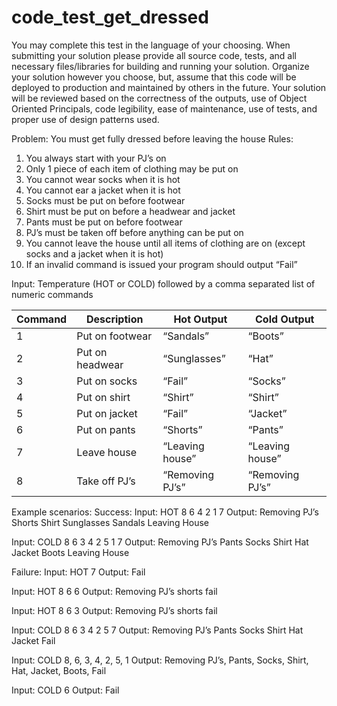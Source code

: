 # code_test_get_dressed

You may complete this test in the language of your choosing.  When submitting your solution please provide all source code, tests, and all necessary files/libraries for building and running your solution.
Organize your solution however you choose, but, assume that this code will be deployed to production and maintained by others in the future.
Your solution will be reviewed based on the correctness of the outputs, use of Object Oriented Principals, code legibility, ease of maintenance, use of tests, and proper use of design patterns used.

Problem:  You must get fully dressed before leaving the house 
Rules: 

1.	You always start with your PJ’s on
2.	Only 1 piece of each item of clothing may be put on 
3.	You cannot wear socks when it is hot 
4.	You cannot ear a jacket when it is hot 
5.	Socks must be put on before footwear 
6.	Shirt must be put on before a headwear and jacket 
7.	Pants must be put on before footwear 
8.	PJ’s must be taken off before anything can be put on 
9.	You cannot leave the house until all items of clothing are on (except socks and a jacket when it is hot) 
10.	If an invalid command is issued your program should output “Fail” 

Input: Temperature (HOT or COLD) followed by a comma separated list of numeric commands 

|Command |Description |Hot Output |Cold Output| 
|--------|------------|-----------|-----------|
|1 |Put on footwear |“Sandals” |“Boots”| 
|2 |Put on headwear |“Sunglasses” |“Hat”| 
|3 |Put on socks |“Fail” |“Socks”| 
|4 |Put on shirt |“Shirt” |“Shirt”| 
|5 |Put on jacket |“Fail” |“Jacket”| 
|6 |Put on pants |“Shorts” |“Pants”| 
|7 |Leave house |“Leaving house” |“Leaving house”| 
|8 |Take off PJ’s |“Removing PJ’s” |“Removing PJ’s”|


Example scenarios:
Success:
Input: HOT 8 6 4 2 1 7
Output: Removing PJ’s Shorts Shirt Sunglasses Sandals Leaving House

Input: COLD 8 6 3 4 2 5 1 7
Output: Removing PJ’s Pants Socks Shirt Hat Jacket Boots Leaving House

Failure:
Input: HOT 7
Output: Fail

Input: HOT 8 6 6
Output: Removing PJ’s shorts fail

Input: HOT 8 6 3
Output: Removing PJ’s shorts fail

Input: COLD 8 6 3 4 2 5 7
Output: Removing PJ’s Pants Socks Shirt Hat Jacket Fail

Input: COLD 8, 6, 3, 4, 2, 5, 1
Output: Removing PJ’s, Pants, Socks, Shirt, Hat, Jacket, Boots, Fail

Input: COLD 6
Output: Fail

